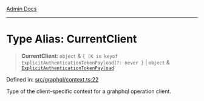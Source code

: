 [Admin Docs](/)

***

# Type Alias: CurrentClient

> **CurrentClient**: `object` & `{ [K in keyof ExplicitAuthenticationTokenPayload]?: never }` \| `object` & [`ExplicitAuthenticationTokenPayload`](ExplicitAuthenticationTokenPayload.md)

Defined in: [src/graphql/context.ts:22](https://github.com/Suyash878/talawa-api/blob/2164956a3cfab8e53ec86349b53a841816d69cde/src/graphql/context.ts#L22)

Type of the client-specific context for a grahphql operation client.
